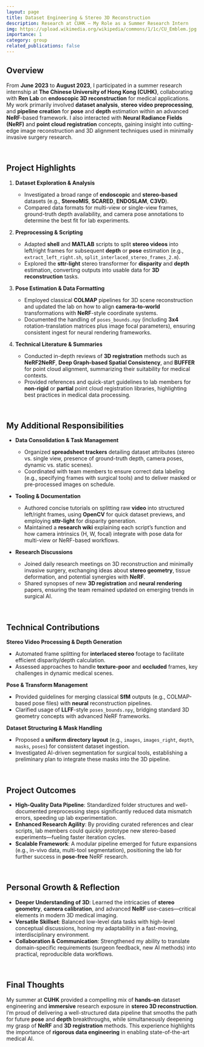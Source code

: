 ```yaml
---
layout: page
title: Dataset Engineering & Stereo 3D Reconstruction
description: Research at CUHK – My Role as a Summer Research Intern
img: https://upload.wikimedia.org/wikipedia/commons/1/1c/CU_Emblem.jpg
importance: 1
category: group
related_publications: false
---
```


## Overview

From **June 2023** to **August 2023**, I participated in a summer research internship at **The Chinese University of Hong Kong (CUHK)**, collaborating with **Ren Lab** on **endoscopic 3D reconstruction** for medical applications. My work primarily involved **dataset analysis**, **stereo video preprocessing**, and **pipeline creation** for **pose** and **depth** estimation within an advanced **NeRF**-based framework. I also interacted with **Neural Radiance Fields (NeRF)** and **point cloud registration** concepts, gaining insight into cutting-edge image reconstruction and 3D alignment techniques used in minimally invasive surgery research.

<br>

## Project Highlights

1. **Dataset Exploration & Analysis**

   - Investigated a broad range of **endoscopic** and **stereo-based** datasets (e.g., **StereoMIS**, **SCARED**, **ENDOSLAM**, **C3VD**).
   - Compared data formats for multi-view or single-view frames, ground-truth depth availability, and camera pose annotations to determine the best fit for lab experiments.

2. **Preprocessing & Scripting**

   - Adapted **shell** and **MATLAB** scripts to split **stereo videos** into left/right frames for subsequent **depth** or **pose** estimation (e.g., `extract_left_right.sh`, `split_interlaced_stereo_frames_2.m`).
   - Explored the **sttr-light** stereo transformer for **disparity** and **depth** estimation, converting outputs into usable data for **3D reconstruction** tasks.

3. **Pose Estimation & Data Formatting**

   - Employed classical **COLMAP** pipelines for 3D scene reconstruction and updated the lab on how to align **camera-to-world** transformations with **NeRF**-style coordinate systems.
   - Documented the handling of `poses_bounds.npy` (including **3x4** rotation-translation matrices plus image focal parameters), ensuring consistent ingest for neural rendering frameworks.

4. **Technical Literature & Summaries**
   - Conducted in-depth reviews of **3D registration** methods such as **NeRF2NeRF**, **Deep Graph-based Spatial Consistency**, and **BUFFER** for point cloud alignment, summarizing their suitability for medical contexts.
   - Provided references and quick-start guidelines to lab members for **non-rigid** or **partial** point cloud registration libraries, highlighting best practices in medical data processing.

<br>

## My Additional Responsibilities

- **Data Consolidation & Task Management**

  - Organized **spreadsheet trackers** detailing dataset attributes (stereo vs. single view, presence of ground-truth depth, camera poses, dynamic vs. static scenes).
  - Coordinated with team members to ensure correct data labeling (e.g., specifying frames with surgical tools) and to deliver masked or pre-processed images on schedule.

- **Tooling & Documentation**

  - Authored concise tutorials on splitting raw **video** into structured left/right frames, using **OpenCV** for quick dataset previews, and employing **sttr-light** for disparity generation.
  - Maintained a **research wiki** explaining each script’s function and how camera intrinsics (H, W, focal) integrate with pose data for multi-view or NeRF-based workflows.

- **Research Discussions**
  - Joined daily research meetings on 3D reconstruction and minimally invasive surgery, exchanging ideas about **stereo geometry**, tissue deformation, and potential synergies with **NeRF**.
  - Shared synopses of new **3D registration** and **neural rendering** papers, ensuring the team remained updated on emerging trends in surgical AI.

<br>

## Technical Contributions

**Stereo Video Processing & Depth Generation**

- Automated frame splitting for **interlaced stereo** footage to facilitate efficient disparity/depth calculation.
- Assessed approaches to handle **texture-poor** and **occluded** frames, key challenges in dynamic medical scenes.

**Pose & Transform Management**

- Provided guidelines for merging classical **SfM** outputs (e.g., COLMAP-based pose files) with **neural** reconstruction pipelines.
- Clarified usage of **LLFF**-style `poses_bounds.npy`, bridging standard 3D geometry concepts with advanced NeRF frameworks.

**Dataset Structuring & Mask Handling**

- Proposed a **uniform directory layout** (e.g., `images`, `images_right`, `depth`, `masks`, `poses`) for consistent dataset ingestion.
- Investigated AI-driven segmentation for surgical tools, establishing a preliminary plan to integrate these masks into the 3D pipeline.

<br>

## Project Outcomes

- **High-Quality Data Pipeline**: Standardized folder structures and well-documented preprocessing steps significantly reduced data mismatch errors, speeding up lab experimentation.
- **Enhanced Research Agility**: By providing curated references and clear scripts, lab members could quickly prototype new stereo-based experiments—fueling faster iteration cycles.
- **Scalable Framework**: A modular pipeline emerged for future expansions (e.g., in-vivo data, multi-tool segmentation), positioning the lab for further success in **pose-free** NeRF research.

<br>

## Personal Growth & Reflection

- **Deeper Understanding of 3D**: Learned the intricacies of **stereo geometry**, **camera calibration**, and advanced **NeRF** use-cases—critical elements in modern 3D medical imaging.
- **Versatile Skillset**: Balanced low-level data tasks with high-level conceptual discussions, honing my adaptability in a fast-moving, interdisciplinary environment.
- **Collaboration & Communication**: Strengthened my ability to translate domain-specific requirements (surgeon feedback, new AI methods) into practical, reproducible data workflows.

<br>

## Final Thoughts

My summer at **CUHK** provided a compelling mix of **hands-on** dataset engineering and **immersive** research exposure in **stereo 3D reconstruction**. I’m proud of delivering a well-structured data pipeline that smooths the path for future **pose** and **depth** breakthroughs, while simultaneously deepening my grasp of **NeRF** and **3D registration** methods. This experience highlights the importance of **rigorous data engineering** in enabling state-of-the-art medical AI.
